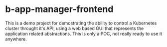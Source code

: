 # b-app-manager-frontend

This is a demo project for demostrating the ability to control a Kubernetes cluster throught it's API, using a web based GUI that represents the application related abstractions. This is only a POC, not really ready to use it anywhere.
